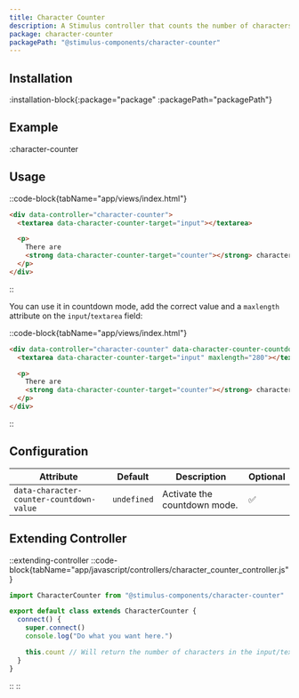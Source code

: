 ```yaml
---
title: Character Counter
description: A Stimulus controller that counts the number of characters in any input fields.
package: character-counter
packagePath: "@stimulus-components/character-counter"
---
```


## Installation

:installation-block{:package="package" :packagePath="packagePath"}

## Example

:character-counter

## Usage

::code-block{tabName="app/views/index.html"}

```html
<div data-controller="character-counter">
  <textarea data-character-counter-target="input"></textarea>

  <p>
    There are
    <strong data-character-counter-target="counter"></strong> characters in this textarea.
  </p>
</div>
```

::

You can use it in countdown mode, add the correct value and a `maxlength` attribute on the `input`/`textarea` field:

::code-block{tabName="app/views/index.html"}

```html
<div data-controller="character-counter" data-character-counter-countdown-value="true">
  <textarea data-character-counter-target="input" maxlength="280"></textarea>

  <p>
    There are
    <strong data-character-counter-target="counter"></strong> characters remaining.
  </p>
</div>
```

::

## Configuration

| Attribute                                | Default     | Description                  | Optional |
| ---------------------------------------- | ----------- | ---------------------------- | -------- |
| `data-character-counter-countdown-value` | `undefined` | Activate the countdown mode. | ✅       |

## Extending Controller

::extending-controller
::code-block{tabName="app/javascript/controllers/character_counter_controller.js"}

```js
import CharacterCounter from "@stimulus-components/character-counter"

export default class extends CharacterCounter {
  connect() {
    super.connect()
    console.log("Do what you want here.")

    this.count // Will return the number of characters in the input/texterea.
  }
}
```

::
::
